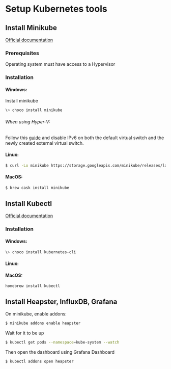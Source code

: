 # Setup Kubernetes tools

## Install Minikube
[Official documentation](https://github.com/kubernetes/minikube#installation)

### Prerequisites
Operating system must have access to a Hypervisor

### Installation
#### Windows:
Install minikube
```powershell
\> choco install minikube
```

###### When using Hyper-V:
Follow this [guide](https://medium.com/@JockDaRock/minikube-on-windows-10-with-hyper-v-6ef0f4dc158c)
and disable IPv6 on both the default virtual switch and the newly created external virtual switch.

#### Linux:
```bash
$ curl -Lo minikube https://storage.googleapis.com/minikube/releases/latest/minikube-linux-amd64 && chmod +x minikube && sudo mv minikube /usr/local/bin/
```

#### MacOS:
```bash
$ brew cask install minikube
```

## Install Kubectl
[Official documentation](https://kubernetes.io/docs/tasks/tools/install-kubectl)

### Installation
#### Windows:
```powershell
\> choco install kubernetes-cli
```

#### Linux:

#### MacOS:
```
homebrew install kubectl
```

## Install Heapster, InfluxDB, Grafana
On minikube, enable addons:
```bash
$ minikube addons enable heapster
```
Wait for it to be up
```bash
$ kubectl get pods --namespace=kube-system --watch
```
Then open the dashboard using Grafana Dashboard
```bash
$ kubectl addons open heapster
```
